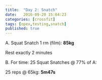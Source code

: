 ```yaml
---
title:  "Day 2: Snatch"
date:   2016-09-20 15:04:23
categories: [crossfit]
tags: [opex,testing,snatch]
published: true
---
```

A. Squat Snatch 1 rm (film): **85kg**

Rest exactly 2 minutes

B. For time:
25 Squat Snatches @ 77% of A:

25 reps @ 65kg: **5m47s**
